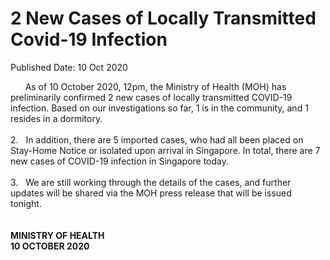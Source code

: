 <html>
    <meta http-equiv="Content-Type" content="text/html; charset=utf-8"/>
    <meta charset="utf-8"/>
    <title>2 New Cases of Locally Transmitted  Covid-19 Infection </title>
    <body><h1>2 New Cases of Locally Transmitted  Covid-19 Infection </h1>
    <p>Published Date: 10 Oct 2020</p> <p dir="ltr">&nbsp; &nbsp; &nbsp; As of 10 October 2020, 12pm, the Ministry of Health (MOH) has preliminarily confirmed 2 new cases of locally transmitted COVID-19 infection. Based on our investigations so far, 1 is in the community, and 1 resides in a dormitory.&nbsp;&nbsp;<br><br>2.&nbsp; &nbsp;In addition, there are 5 imported cases, who had all been placed on Stay-Home Notice or isolated upon arrival in Singapore. In total, there are 7 new cases of COVID-19 infection in Singapore today.&nbsp;<br><br>3.&nbsp; &nbsp;We are still working through the details of the cases, and further updates will be shared via the MOH press release that will be issued tonight.&nbsp;<br><br><br><strong>MINISTRY OF HEALTH<br>10 OCTOBER 2020<br></strong></p><div><br></div><p dir="ltr">&nbsp;</p></body>
</html>